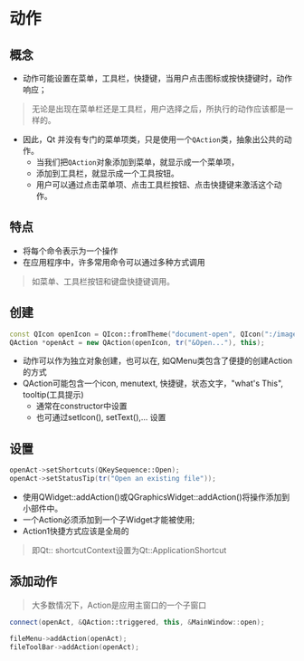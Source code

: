 # 动作

## 概念

- 动作可能设置在菜单，工具栏，快捷键，当用户点击图标或按快捷键时，动作响应；

> 无论是出现在菜单栏还是工具栏，用户选择之后，所执行的动作应该都是一样的。

- 因此，Qt 并没有专门的菜单项类，只是使用一个`QAction`类，抽象出公共的动作。
  - 当我们把`QAction`对象添加到菜单，就显示成一个菜单项，
  - 添加到工具栏，就显示成一个工具按钮。
  - 用户可以通过点击菜单项、点击工具栏按钮、点击快捷键来激活这个动作。


## 特点

- 将每个命令表示为一个操作
- 在应用程序中，许多常用命令可以通过多种方式调用

> 如菜单、工具栏按钮和键盘快捷键调用。

## 创建

```c++
const QIcon openIcon = QIcon::fromTheme("document-open", QIcon(":/images/open.png"));
QAction *openAct = new QAction(openIcon, tr("&Open..."), this);
```

- 动作可以作为独立对象创建，也可以在, 如QMenu类包含了便捷的创建Action的方式
- QAction可能包含一个icon, menutext, 快捷键，状态文字，"what's This",  tooltip(工具提示)
  - 通常在constructor中设置
  - 也可通过setIcon(), setText(),... 设置
  
## 设置

```c++
openAct->setShortcuts(QKeySequence::Open);
openAct->setStatusTip(tr("Open an existing file"));
```

- 使用QWidget::addAction()或QGraphicsWidget::addAction()将操作添加到小部件中。
- 一个Action必须添加到一个子Widget才能被使用;
- Action1快捷方式应该是全局的

> 即Qt:: shortcutContext设置为Qt::ApplicationShortcut

## 添加动作

> 大多数情况下，Action是应用主窗口的一个子窗口

```c++
connect(openAct, &QAction::triggered, this, &MainWindow::open);
```

```c++
fileMenu->addAction(openAct);
fileToolBar->addAction(openAct);
```

